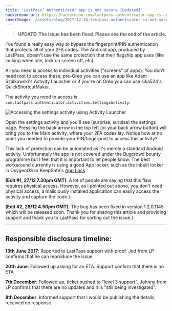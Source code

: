 ```yaml
---
title: 'LastPass’ Authenticator app is not secure [Updated]'
hackernoon_url: https://hackernoon.com/lastpass-authenticator-app-is-not-secure-77b9743c3007
coverImage: '/assets/blog/2017-12-24-lastpass-authenticator-is-not-secure/cover.webp'
---
```


> **UPDATE: The issue has been fixed. Please see the end of the article.**

I've found a really easy way to bypass the fingerprint/PIN authentication that protects all of your 2FA codes. The Android app, produced by LastPass, doesn't use the same protection that their flagship app uses (like locking when idle, lock on screen off, etc).

All you need is access to individual activities ("screens" of apps). You don't need root to access these; pre-Oreo you can use an app like Adam Szalkowski's Activity Launcher or if you're on Oreo you can use sika524's QuickShortcutMaker.

The activity you need to access is `com.lastpass.authenticator.activities.SettingsActivity`:

![Accessing the settings activity using Activity Launcher](/assets/blog/2017-12-24-lastpass-authenticator-is-not-secure/instructions.jpg)

Open the settings activity and you'll see (surprise, surpise) the settings page. Pressing the back arrow in the top left (or your back arrow button) will bring you to the Main activity, where your 2FA codes lay. Notice how at no point you needed to provide your PIN/fingerprint to access this activity?

This lack of protection can be automated as it's merely a standard Android activity. Unfortunately the app is not covered under the Bugcrowd bounty programme but I feel that it is important to let people know. The best workaround currently is using a good App locker, such as the inbuilt locker in OxygenOS or KeepSafe's [App Lock](https://play.google.com/store/apps/details?id=com.getkeepsafe.applock).

**(Edit #1, 27/12 7.30pm GMT)**: A lot of people are saying that this flaw requires physical access. However, as I pointed out above, you don't need physical access, a maliciously installed application can easily access the activity and capture the code.)

**(Edit #2, 28/12 4.50pm GMT)**: The bug has been fixed in version 1.2.0.1145 which will be released soon. Thank you for sharing this article and providing support and thank you to LastPass for sorting out the issue.)

---

## Responsible disclosure timeline:

**13th June 2017**: Reported to LastPass support with proof. Jed from LP confirms that he can reproduce the issue

**20th June**: Followed up asking for an ETA. Support confirm that there is no ETA

**7th December**: Followed up, ticket pushed to "level 3 support". Johnny from LP confirms that there are no updates and it is "still being investigated".

**8th December**: Informed support that I would be publishing the details, received no response.
